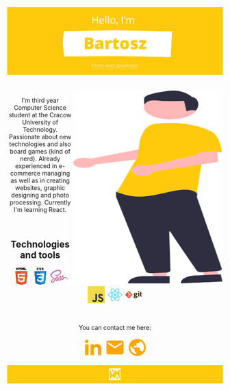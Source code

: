 <div>
 <div><img src="https://github.com/BartoszBednarczyk/BartoszBednarczyk/blob/master/Header.png?raw=true" alt="Header"/></div>
</div>
<br />
<br />
 
<img align=right width=350px height=450px src="/Me.svg" />

 
<p align="center">
I'm third year Computer Science student at the Cracow University of Technology.
Passionate about new technologies and also board games (kind of nerd).
Already experienced in e-commerce managing as well as in creating websites, graphic designing and photo processing.
Currently I'm learning React.
</p>
<br />
 <h2 align="center">Technologies and tools</h1>
 <p align="center">
 <img alt="HTML5" width="40px" src="https://github.com/BartoszBednarczyk/BartoszBednarczyk/blob/master/Technologies/html.png?raw=true" />
 <img alt="CSS" width="40px" src="https://github.com/BartoszBednarczyk/BartoszBednarczyk/blob/master/Technologies/css.png?raw=true" />
 <img alt="Sass" width="40px" src="https://github.com/BartoszBednarczyk/BartoszBednarczyk/blob/master/Technologies/sass.png?raw=true" />
 <img alt="Javascript" width="40px" src="https://github.com/BartoszBednarczyk/BartoszBednarczyk/blob/master/Technologies/javascript.png?raw=true" />
 <img alt="React" width="40px" src="https://github.com/BartoszBednarczyk/BartoszBednarczyk/blob/master/Technologies/react.png?raw=true" />
 <img alt="Git" width="40px" src="https://github.com/BartoszBednarczyk/BartoszBednarczyk/blob/master/Technologies/git.png?raw=true" />
 </p>
 <br />

<p align="center">
You can contact me here:
</p>
<p align="center">
<a href="https://www.linkedin.com/in/bartoszbednarczyk/" target="_blank" alt="Linkedin"><img src="https://raw.githubusercontent.com/BartoszBednarczyk/BartoszBednarczyk/bc0d5d8933db1ea22208a6ff308a8027693f353a/linkedin.svg"></a>  
 <a href="mailto:bednarczykbartosz@outlook.com" target="_blank" alt="Mail me"><img src="https://raw.githubusercontent.com/BartoszBednarczyk/BartoszBednarczyk/bc0d5d8933db1ea22208a6ff308a8027693f353a/email.svg"></a>  
 <a href="https://bednarczykbartosz.pl/" target="_blank" alt="My site"><img src="https://raw.githubusercontent.com/BartoszBednarczyk/BartoszBednarczyk/bc0d5d8933db1ea22208a6ff308a8027693f353a/web.svg"></a>
</p>

<img src="https://github.com/BartoszBednarczyk/BartoszBednarczyk/blob/master/Footer.png?raw=true" alt="Footer" />
